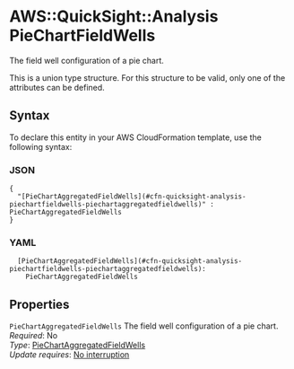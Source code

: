# AWS::QuickSight::Analysis PieChartFieldWells<a name="aws-properties-quicksight-analysis-piechartfieldwells"></a>

The field well configuration of a pie chart\.

This is a union type structure\. For this structure to be valid, only one of the attributes can be defined\.

## Syntax<a name="aws-properties-quicksight-analysis-piechartfieldwells-syntax"></a>

To declare this entity in your AWS CloudFormation template, use the following syntax:

### JSON<a name="aws-properties-quicksight-analysis-piechartfieldwells-syntax.json"></a>

```
{
  "[PieChartAggregatedFieldWells](#cfn-quicksight-analysis-piechartfieldwells-piechartaggregatedfieldwells)" : PieChartAggregatedFieldWells
}
```

### YAML<a name="aws-properties-quicksight-analysis-piechartfieldwells-syntax.yaml"></a>

```
  [PieChartAggregatedFieldWells](#cfn-quicksight-analysis-piechartfieldwells-piechartaggregatedfieldwells): 
    PieChartAggregatedFieldWells
```

## Properties<a name="aws-properties-quicksight-analysis-piechartfieldwells-properties"></a>

`PieChartAggregatedFieldWells`  <a name="cfn-quicksight-analysis-piechartfieldwells-piechartaggregatedfieldwells"></a>
The field well configuration of a pie chart\.  
*Required*: No  
*Type*: [PieChartAggregatedFieldWells](aws-properties-quicksight-analysis-piechartaggregatedfieldwells.md)  
*Update requires*: [No interruption](https://docs.aws.amazon.com/AWSCloudFormation/latest/UserGuide/using-cfn-updating-stacks-update-behaviors.html#update-no-interrupt)